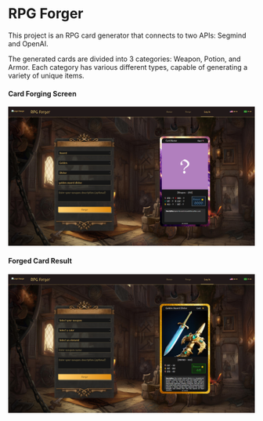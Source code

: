 # RPG Forger
This project is an RPG card generator that connects to two APIs: Segmind and OpenAI.

The generated cards are divided into 3 categories: Weapon, Potion, and Armor. Each 
category has various different types, capable of generating a variety of unique items.

#### Card Forging Screen
![Card Forging Screen](README/forger.png)
#### Forged Card Result
![Forged Card Result](README/forger_result.png)

<!--
Sumário
Instalação
Como usar
Contribuição
Licença
Instalação
Forneça instruções claras sobre como instalar e configurar o seu projeto. Inclua dependências e requisitos de sistema, se necessário.


# Exemplo de comandos de instalação
npm install
Como usar
Explique como os usuários podem utilizar seu projeto. Forneça exemplos de código e comandos para ilustrar.

bash
Copy code
# Exemplo de comandos de execução
npm start
Contribuição
Esclareça como outros desenvolvedores podem contribuir para o seu projeto. Forneça orientações sobre o processo de envio de pull requests e informe se há algum guia de estilo de código.

Faça um fork do projeto
Crie uma branch para sua feature (git checkout -b feature/nova-feature)
Faça commit das suas alterações (git commit -am 'Adiciona nova feature')
Faça push para a branch (git push origin feature/nova-feature)
Abra um pull request
Licença
Indique a licença do seu projeto. Certifique-se de escolher uma licença que seja apropriada para o seu projeto.

MIT License
-->